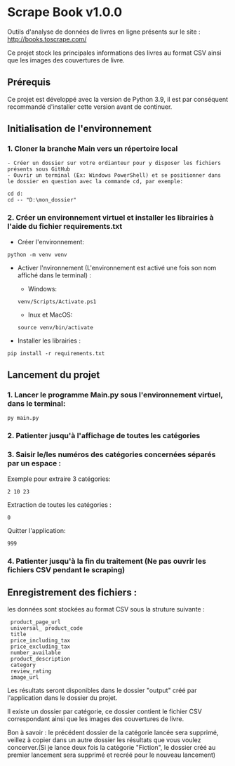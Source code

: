 # **Scrape Book v1.0.0**

Outils d'analyse de données de livres en ligne présents sur le site : http://books.toscrape.com/

Ce projet stock les principales informations des livres au format CSV ainsi que les images des couvertures de livre.
 
## **Prérequis**

Ce projet est développé avec la version de Python 3.9, il est par conséquent recommandé d'installer cette version avant de continuer.


## **Initialisation de l'environnement**

### 1. Cloner la branche Main vers un répertoire local
    - Créer un dossier sur votre ordianteur pour y disposer les fichiers présents sous GitHub
    - Ouvrir un terminal (Ex: Windows PowerShell) et se positionner dans le dossier en question avec la commande cd, par exemple:
```
cd d:
cd -- "D:\mon_dossier"
```

### 2. Créer un environnement virtuel et installer les librairies à l'aide du fichier requirements.txt

- Créer l'environnement:


`python -m venv venv`

- Activer l'nvironnement (L'environnement est activé une fois son nom affiché dans le terminal) : 

    - Windows:

    `venv/Scripts/Activate.ps1` 

    - Inux et MacOS:  

    `source venv/bin/activate`

- Installer les librairies : 

`pip install -r requirements.txt`


## **Lancement du projet**

### 1. Lancer le programme Main.py sous l'environnement virtuel, dans le terminal:

`py main.py`

### 2. Patienter jusqu'à l'affichage de toutes les catégories
### 3. Saisir le/les numéros des catégories concernées séparés par un espace :

Exemple pour extraire 3 catégories:

`2 10 23`

Extraction de toutes les catégories :

`0`

Quitter l'application:

`999`

### 4. Patienter jusqu'à la fin du traitement (Ne pas ouvrir les fichiers CSV pendant le scraping)

## **Enregistrement des fichiers :**

les données sont stockées au format CSV sous la struture suivante :

```
 product_page_url
 universal_ product_code
 title
 price_including_tax
 price_excluding_tax
 number_available
 product_description
 category
 review_rating
 image_url
```

Les résultats seront disponibles dans le dossier "output" créé par l'application dans le dossier du projet.

Il existe un dossier par catégorie, ce dossier contient le fichier CSV correspondant ainsi que les images des couvertures de livre.

Bon à savoir : le précédent dossier de la catégorie lancée sera supprimé, veillez à copier dans un autre dossier les résultats que vous voulez concerver.(Si je lance deux fois la catégorie "Fiction", le dossier créé au premier lancement sera supprimé et recréé pour le nouveau lancement)

